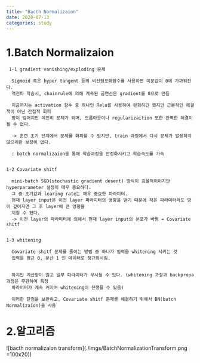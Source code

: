 ```yaml
---
title: "Bacth Normalizaion"
date: 2020-07-13
categories: study
---
```


# 1.Batch Normalizaion

     1-1 gradient vanishing/exploding 문제

      Sigmoid 혹은 hyper tangent 등의 비선형포화함수를 사용하면 미분값이 0에 가까워진다.
      역전파 학습시, chainrule에 의해 계속된 곱연산은 gradient를 0으로 만듬

      지금까지는 activation 함수 중 하나인 Relu를 사용하여 완화하긴 했지만 근본적인 해결책이 아닌 간접적 회피
      망이 깊어지만 여전히 문제가 되며, 드롭아웃이나 regularizaition 또한 완벽한 해결이 될 수 없다.

      -> 훈련 초기 단계에서 문제를 회피할 수 있지만, train 과정에서 다시 문제가 발생하지 않으리란 보장이 없다.

      : batch normalizaion을 통해 학습과정을 안정화시키고 학습속도를 가속


    1-2 Covariate shitf

      mini-batch SGD(stochastic gradient desent) 방식이 효율적이이지만 hyperparameter 설정이 매우 중요하다.
      그 중 초기값과 learing rate는 매우 중요한 파라미터.
      현재 layer input은 이전 layer 파라미터의 영향을 받기 때문에 작은 파라미터라도 망이 깊어지면 그 후 layer에 큰 영향을
      끼칠 수 있다.
      -> 이전 layer의 파라미터에 의해서 현재 layer input의 분포가 바뀜 = Covariate shitf


    1-3 whitening

      Covariate shitf 문제를 줄이는 방법 중 하나가 입력을 whitening 시키는 것
      입력을 평균 0, 분산 1 인 데이터로 정규화시킴.


      하지만 계산량이 많고 일부 파라미터가 무시될 수 있다. (whitening 과정과 backpropa 과정은 무관하여 특정
      파라미터가 계속 커지며 whitening이 진행될 수 있음)

      이러한 단점을 보완하고, Covariate shitf 문제를 해결하기 위해서 BN(batch Normalizaion)을 사용

# 2.알고리즘
  ![bacth normalizaion transform](./imgs/BatchNormalizationTransform.png =100x20))
